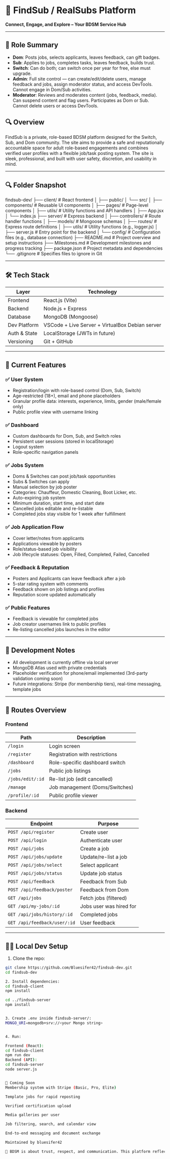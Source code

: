 # 🖤 FindSub / RealSubs Platform

**Connect, Engage, and Explore – Your BDSM Service Hub**

---

## 🧩 Role Summary

- **Dom**: Posts jobs, selects applicants, leaves feedback, can gift badges.
- **Sub**: Applies to jobs, completes tasks, leaves feedback, builds trust.
- **Switch**: Can do both; can switch once per year for free, else must upgrade.
- **Admin**: Full site control — can create/edit/delete users, manage feedback and jobs, assign moderator status, and access DevTools. Cannot engage in Dom/Sub activities.
- **Moderator**: Reviews and moderates content (jobs, feedback, media). Can suspend content and flag users. Participates as Dom or Sub. Cannot delete users or access DevTools.

## 🔍 Overview

FindSub is a private, role-based BDSM platform designed for the Switch, Sub, and Dom community. The site aims to provide a safe and reputationally accountable space for adult role-based engagements and combines verified user profiles with a flexible job/task posting system. The site is sleek, professional, and built with user safety, discretion, and usability in mind.

---

## 🔍 Folder Snapshot

findsub-dev/
├── client/                      # React frontend
│   ├── public/
│   └── src/
│       ├── components/          # Reusable UI components
│       ├── pages/               # Page-level components
│       ├── utils/               # Utility functions and API handlers
│       ├── App.jsx
│       └── index.js
├── server/                      # Express backend
│   ├── controllers/             # Route handler functions
│   ├── models/                  # Mongoose schemas
│   ├── routes/                  # Express route definitions
│   ├── utils/                   # Utility functions (e.g., logger.js)
│   ├── server.js                # Entry point for the backend
│   └── config/                  # Configuration files (e.g., database connection)
├── README.md                    # Project overview and setup instructions
├── Milestones.md                # Development milestones and progress tracking
├── package.json                 # Project metadata and dependencies
└── .gitignore                   # Specifies files to ignore in Git

---

## 🛠️ Tech Stack

| Layer        | Technology            |
|--------------|------------------------|
| Frontend     | React.js (Vite)       |
| Backend      | Node.js + Express     |
| Database     | MongoDB (Mongoose)    |
| Dev Platform | VSCode + Live Server + VirtualBox Debian server |
| Auth & State | LocalStorage (JWTs in future) |
| Versioning   | Git + GitHub          |

---

## 🧩 Current Features

### ✅ User System
- Registration/login with role-based control (Dom, Sub, Switch)
- Age-restricted (18+), email and phone placeholders
- Granular profile data: interests, experience, limits, gender (male/female only)
- Public profile view with username linking

### ✅ Dashboard
- Custom dashboards for Dom, Sub, and Switch roles
- Persistent user sessions (stored in localStorage)
- Logout system
- Role-specific navigation panels

### ✅ Jobs System
- Doms & Switches can post job/task opportunities
- Subs & Switches can apply
- Manual selection by job poster
- Categories: Chauffeur, Domestic Cleaning, Boot Licker, etc.
- Auto-expiring job system
- Minimum duration, start time, and start date
- Cancelled jobs editable and re-listable
- Completed jobs stay visible for 1 week after fulfillment

### ✅ Job Application Flow
- Cover letter/notes from applicants
- Applications viewable by posters
- Role/status-based job visibility
- Job lifecycle statuses: Open, Filled, Completed, Failed, Cancelled

### ✅ Feedback & Reputation
- Posters and Applicants can leave feedback after a job
- 5-star rating system with comments
- Feedback shown on job listings and profiles
- Reputation score updated automatically

### ✅ Public Features
- Feedback is viewable for completed jobs
- Job creator usernames link to public profiles
- Re-listing cancelled jobs launches in the editor

---

## 🧪 Development Notes

- All development is currently offline via local server
- MongoDB Atlas used with private credentials
- Placeholder verification for phone/email implemented (3rd-party validation coming soon)
- Future integrations: Stripe (for membership tiers), real-time messaging, template jobs

---

## 🧭 Routes Overview

### Frontend

| Path              | Description                       |
|-------------------|-----------------------------------|
| `/login`          | Login screen                      |
| `/register`       | Registration with restrictions    |
| `/dashboard`      | Role-specific dashboard switch    |
| `/jobs`           | Public job listings               |
| `/jobs/edit/:id`  | Re-list job (edit cancelled)      |
| `/manage`         | Job management (Doms/Switches)    |
| `/profile/:id`    | Public profile viewer             |

### Backend

| Endpoint                  | Purpose                        |
|---------------------------|--------------------------------|
| `POST /api/register`      | Create user                    |
| `POST /api/login`         | Authenticate user              |
| `POST /api/jobs`          | Create a job                   |
| `POST /api/jobs/update`   | Update/re-list a job           |
| `POST /api/jobs/select`   | Select applicant               |
| `POST /api/jobs/status`   | Update job status              |
| `POST /api/feedback`      | Feedback from Sub              |
| `POST /api/feedback/poster` | Feedback from Dom           |
| `GET /api/jobs`           | Fetch jobs (filtered)          |
| `GET /api/my-jobs/:id`    | Jobs user was hired for        |
| `GET /api/jobs/history/:id` | Completed jobs                |
| `GET /api/feedback/user/:id` | User feedback               |

---

## 🧑‍💻 Local Dev Setup

1. Clone the repo:

```bash
git clone https://github.com/Bluesifer42/findsub-dev.git
cd findsub-dev

2. Install dependencies:
cd findsub-client
npm install

cd ../findsub-server
npm install


3. Create .env inside findsub-server/:
MONGO_URI=mongodb+srv://<your Mongo string>


4. Run:

Frontend (React):
cd findsub-client
npm run dev
Backend (API):
cd findsub-server
node server.js


🔮 Coming Soon
Membership system with Stripe (Basic, Pro, Elite)

Template jobs for rapid reposting

Verified certification upload

Media galleries per user

Job filtering, search, and calendar view

End-to-end messaging and document exchange

Maintained by bluesifer42

🖤 BDSM is about trust, respect, and communication. This platform reflects those values in code.
